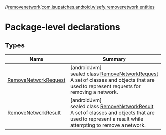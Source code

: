 //[removenetwork](../../index.md)/[com.isupatches.android.wisefy.removenetwork.entities](index.md)

# Package-level declarations

## Types

| Name | Summary |
|---|---|
| [RemoveNetworkRequest](-remove-network-request/index.md) | [androidJvm]<br>sealed class [RemoveNetworkRequest](-remove-network-request/index.md)<br>A set of classes and objects that are used to represent requests for removing a network. |
| [RemoveNetworkResult](-remove-network-result/index.md) | [androidJvm]<br>sealed class [RemoveNetworkResult](-remove-network-result/index.md)<br>A set of classes and objects that are used to represent a result while attempting to remove a network. |
